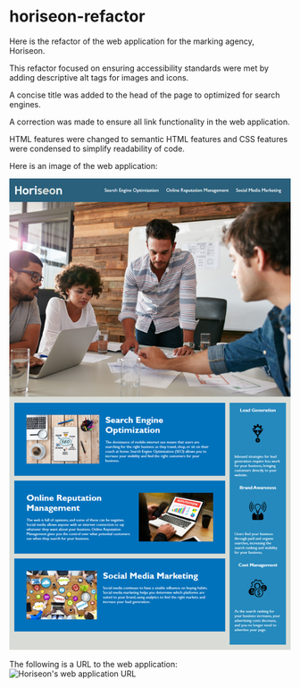 # horiseon-refactor

Here is the refactor of the web application for the marking agency, Horiseon.

This refactor focused on ensuring accessibility standards were met by adding descriptive alt tags for images and icons.

A concise title was added to the head of the page to optimized for search engines.

A correction was made to ensure all link functionality in the web application.

HTML features were changed to semantic HTML features and CSS features were condensed to simplify readability of code. 

Here is an image of the web application: 

![The Horiseon webpage includes a navigation bar, a header image, and cards with text and images at the bottom of the page.](./assets/images/01-html-css-git-homework-demo.png)

The following is a URL to the web application: ![Horiseon's web application URL](https://edanahy22.github.io/horiseon-refactor/)